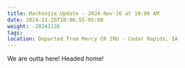 ```yaml
---
title: Mackenzie Update - 2024-Nov-26 at 10:06 AM
date: 2024-11-26T10:06:55-05:00
weight: -20241126
tags:
location: Departed from Mercy CR IRU - Cedar Rapids, IA
---
```


We are outta here!  Headed home!